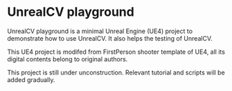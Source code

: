 # UnrealCV playground

UnrealCV playground is a minimal Unreal Engine (UE4) project to demonstrate how to use UnrealCV. It also helps the testing of UnrealCV.

This UE4 project is modifed from FirstPerson shooter template of UE4, all its digital contents belong to original authors.

This project is still under unconstruction. Relevant tutorial and scripts will be added gradually. 
